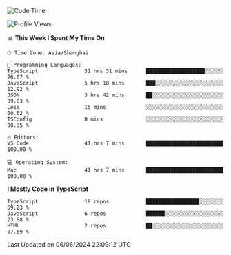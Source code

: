 <!--START_SECTION:waka-->
![Code Time](http://img.shields.io/badge/Code%20Time-6%2C173%20hrs%2031%20mins-blue)

![Profile Views](http://img.shields.io/badge/Profile%20Views-0-blue)

📊 **This Week I Spent My Time On** 

```text
🕑︎ Time Zone: Asia/Shanghai

💬 Programming Languages: 
TypeScript               31 hrs 31 mins      ███████████████████░░░░░░   76.67 % 
JavaScript               5 hrs 18 mins       ███░░░░░░░░░░░░░░░░░░░░░░   12.92 % 
JSON                     3 hrs 42 mins       ██░░░░░░░░░░░░░░░░░░░░░░░   09.03 % 
Less                     15 mins             ░░░░░░░░░░░░░░░░░░░░░░░░░   00.62 % 
TSConfig                 8 mins              ░░░░░░░░░░░░░░░░░░░░░░░░░   00.35 % 

🔥 Editors: 
VS Code                  41 hrs 7 mins       █████████████████████████   100.00 % 

💻 Operating System: 
Mac                      41 hrs 7 mins       █████████████████████████   100.00 % 
```

**I Mostly Code in TypeScript** 

```text
TypeScript               18 repos            █████████████████░░░░░░░░   69.23 % 
JavaScript               6 repos             ██████░░░░░░░░░░░░░░░░░░░   23.08 % 
HTML                     2 repos             ██░░░░░░░░░░░░░░░░░░░░░░░   07.69 % 
```




 Last Updated on 06/06/2024 22:09:12 UTC
<!--END_SECTION:waka-->
